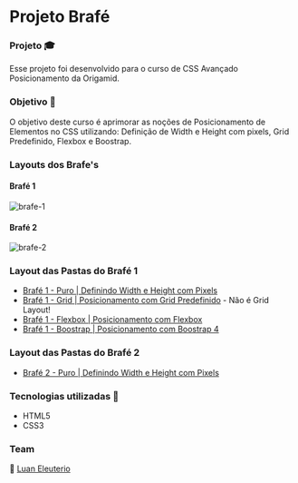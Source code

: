 # Projeto Brafé
### Projeto :mortar_board:
Esse projeto foi desenvolvido para o curso de CSS Avançado Posicionamento da Origamid.

### Objetivo :eyes:
 O objetivo deste curso é aprimorar as noções de Posicionamento de Elementos no CSS utilizando: Definição de Width e Height com pixels, Grid Predefinido, Flexbox e Boostrap.
 
 ### Layouts dos Brafe's
 
 #### Brafé 1
 ![brafe-1](https://user-images.githubusercontent.com/37514449/107076645-75107680-67ca-11eb-8c79-41a44cc817cf.gif)
 
 #### Brafé 2
 ![brafe-2](https://user-images.githubusercontent.com/37514449/107076902-e05a4880-67ca-11eb-9612-823f24de9900.gif)
 
 ### Layout das Pastas do Brafé 1
 * [Brafé 1 - Puro | Definindo Width e Height com Pixels](https://github.com/LuanEleuterio/brafe/tree/main/brafe-1-puro)
 * [Brafé 1 - Grid | Posicionamento com Grid Predefinido](https://github.com/LuanEleuterio/brafe/tree/main/brafe-1-grid) - Não é Grid Layout!
 * [Brafé 1 - Flexbox | Posicionamento com Flexbox](https://github.com/LuanEleuterio/brafe/tree/main/brafe-1-flexbox)
 * [Brafé 1 - Boostrap | Posicionamento com Boostrap 4](https://github.com/LuanEleuterio/brafe/tree/main/brafe-1-boostrap)
 
 ### Layout das Pastas do Brafé 2
 * [Brafé 2 - Puro | Definindo Width e Height com Pixels](https://github.com/LuanEleuterio/brafe/tree/main/brafe-2-puro)
 
 ### Tecnologias utilizadas  :hammer:

 * HTML5
 * CSS3
 
 ### Team
:man:  [Luan Eleuterio](https://github.com/LuanEleuterio/)
